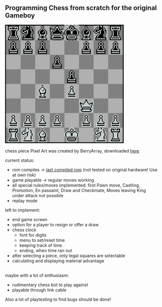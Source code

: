 ## Programming Chess from scratch for the original Gameboy

![example_pic](images/example_pic.png)

chess piece Pixel Art was created by BerryArray, downloaded [here](https://berryarray.itch.io/chess-pieces-16x16-one-bit)

current status:
- rom compiles -> [last compiled rom](/compiled_roms/Chess.gb) (not tested on original hardware! Use at own risk)
- game playable -> regular moves working
- all special rules/moves implemented:
    first Pawn move, Castling, Promotion, En passaint, Draw and Checkmate, Moves leaving King under attack not possible
- replay mode

left to implement:
- end game screen
- option for a player to resign or offer a draw
- chess clock
    - font for digits
    - menu to set/reset time
    - keeping track of time
    - ending, when time ran out
- after selecting a piece, only legal squares are selectable
- calculating and displaying material advantage

<br>maybe with a lot of enthusiasm:
 - rudimentary chess bot to play against
 - playable through link cable

 Also a lot of playtesting to find bugs should be done!